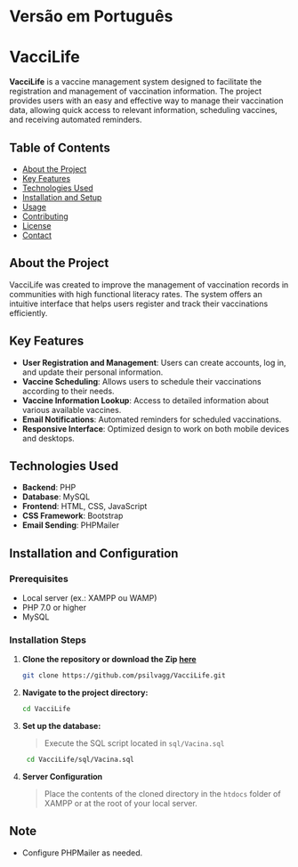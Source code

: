 # Versão em Português 


# VacciLife

**VacciLife** is a vaccine management system designed to facilitate the registration and management of vaccination information. The project provides users with an easy and effective way to manage their vaccination data, allowing quick access to relevant information, scheduling vaccines, and receiving automated reminders.

## Table of Contents

- [About the Project](#about-the-project)
- [Key Features](#key-features)
- [Technologies Used](#technologies-used)
- [Installation and Setup](#installation-and-setup)
- [Usage](#usage)
- [Contributing](#contributing)
- [License](#license)
- [Contact](#contact)

## About the Project

VacciLife was created to improve the management of vaccination records in communities with high functional literacy rates. The system offers an intuitive interface that helps users register and track their vaccinations efficiently.

## Key Features

- **User Registration and Management**: Users can create accounts, log in, and update their personal information.
- **Vaccine Scheduling**: Allows users to schedule their vaccinations according to their needs.
- **Vaccine Information Lookup**: Access to detailed information about various available vaccines.
- **Email Notifications**: Automated reminders for scheduled vaccinations.
- **Responsive Interface**: Optimized design to work on both mobile devices and desktops.

## Technologies Used

- **Backend**: PHP
- **Database**: MySQL
- **Frontend**: HTML, CSS, JavaScript
- **CSS Framework**: Bootstrap
- **Email Sending**: PHPMailer

## Installation and Configuration

### Prerequisites

- Local server (ex.: XAMPP ou WAMP)
- PHP 7.0 or higher
- MySQL

### Installation Steps

1. **Clone the repository or download the Zip [here](https://codeload.github.com/psilvagg/VacciLife/zip/refs/heads/main?token=AZI7DN33BRMFMT2WIKIKLY3HB2TGO)**

   ```bash
   git clone https://github.com/psilvagg/VacciLife.git

   ```

2. **Navigate to the project directory:**

   ```bash
   cd VacciLife

   ```

3. **Set up the database:**

   > Execute the SQL script located in `sql/Vacina.sql`

   ```bash
    cd VacciLife/sql/Vacina.sql

   ```

4. **Server Configuration**
   > Place the contents of the cloned directory in the `htdocs` folder of XAMPP or at the root of your local server.

## Note

- Configure PHPMailer as needed.
